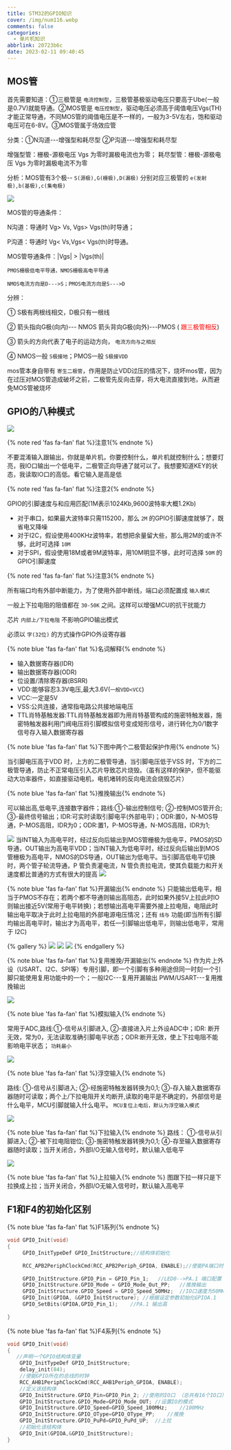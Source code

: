 ```yaml
---
title: STM32的GPIO知识
cover: /img/num116.webp
comments: false
categories:
  - 单片机知识
abbrlink: 20723b6c
date: 2023-02-11 09:40:45
---
```


##  MOS管

首先需要知道：①三极管是 `电流控制型`，三极管基极驱动电压只要高于Ube(一般是0.7V)就能导通。②MOS管是 `电压控制型`，驱动电压必须高于阈值电压Vgs(TH)才能正常导通，不同MOS管的阈值电压是不一样的，一般为3-5V左右，饱和驱动电压可在6-8V。③MOS管属于场效应管

分类：①N沟道---增强型和耗尽型	②P沟道---增强型和耗尽型

增强型管：栅极-源极电压 Vgs 为零时漏极电流也为零；
耗尽型管：栅极-源极电压 Vgs 为零时漏极电流不为零

分析：MOS管有3个极-- `S(源极),G(栅极),D(漏极)` 分别对应三极管的 `e(发射极),b(基极),c(集电极)`

![](https://image-1309791158.cos.ap-guangzhou.myqcloud.com/其他/QQ截图20221022114442.jpg)

MOS管的导通条件：

N沟道：导通时 Vg> Vs, Vgs> Vgs(th)时导通；

P沟道：导通时 Vg< Vs,Vgs< Vgs(th)时导通。

MOS管导通条件：|Vgs| > |Vgs(th)|

`PMOS栅极低电平导通，NMOS栅极高电平导通`

`NMOS电流方向是D--->S；PMOS电流方向是S--->D`

分辨：

① S极有两根线相交，D极只有一根线

② 箭头指向G极(向内)--- NMOS	箭头背向G极(向外)---PMOS	(<span style="color:red;"> 跟三极管相反</span>)

③ 箭头的方向代表了电子的运动方向， `电流方向与之相反`

④ NMOS一般 `S极接地`；PMOS一般 `S极接VDD`

mos管本身自带有 `寄生二极管`，作用是防止VDD过压的情况下，烧坏mos管，因为在过压对MOS管造成破坏之前，二极管先反向击穿，将大电流直接到地，从而避免MOS管被烧坏

##  GPIO的八种模式

![](https://image-1309791158.cos.ap-guangzhou.myqcloud.com/其他/QQ截图20230211092253.webp)

{% note red 'fas fa-fan' flat %}注意1{% endnote %}

不要混淆输入跟输出，你就是单片机，你要控制什么，单片机就控制什么；想要灯亮，我IO口输出一个低电平，二极管正向导通了就可以了。我想要知道KEY的状态，我读取IO口的高低。看它输入是高是低

{% note red 'fas fa-fan' flat %}注意2{% endnote %}

GPIO的引脚速度与和应用匹配(1M表示1024Kb,9600波特率大概1.2Kb)

- 对于串口，如果最大波特率只需115200，那么 `2M` 的GPIO引脚速度就够了，既省电又降噪
- 对于I2C，假设使用400KHz波特率，若想把余量留大些，那么用2M的或许不够，此时可选择 `10M`
- 对于SPI，假设使用18M或者9M波特率，用10M明显不够，此时可选择 `50M` 的GPIO引脚速度

{% note red 'fas fa-fan' flat %}注意3{% endnote %}

所有端口均有外部中断能力，为了使用外部中断线，端口必须配置成 `输入模式`

一般上下拉电阻的阻值都在 `30-50K` 之间。这样可以增强MCU的抗干扰能力

芯片 `内部上/下拉电阻` 不影响GPIO输出模式

必须以 `字(32位)` 的方式操作GPIO外设寄存器

{% note blue 'fas fa-fan' flat %}名词解释{% endnote %}

- 输入数据寄存器(IDR)
- 输出数据寄存器(ODR)
- 位设置/清除寄存器(BSRR)
- VDD:能够容忍3.3V电压,最大3.6V(`一般VDD<VCC`)
- VCC:一定是5V
- VSS:公共连接，通常指电路公共接地端电压
- TTL肖特基触发器:TTL肖特基触发器即为用肖特基管构成的施密特触发器，施密特触发器利用门阀电压将引脚模拟信号变成矩形信号，进行转化为0/1数字信号存入输入数据寄存器

{% note blue 'fas fa-fan' flat %}下图中两个二极管起保护作用{% endnote %}

当引脚电压高于VDD 时，上方的二极管导通，当引脚电压低于VSS 时，下方的二极管导通，防止不正常电压引入芯片导致芯片烧毁。（虽有这样的保护，但不能驱动大功率器件，如直接驱动电机，电机堵转的反向电流会烧毁芯片）

{% note blue 'fas fa-fan' flat %}推挽输出{% endnote %}

可以输出高,低电平,连接数字器件；路线:①-输出控制信号; ②-控制MOS管开合; ③-最终信号输出；IDR:可实时读取引脚电平(外部电平)；ODR:置0，N-MOS导通，P-MOS高阻，IDR为0；ODR:置1，P-MOS导通，N-MOS高阻，IDR为1; 

![](https://image-1309791158.cos.ap-guangzhou.myqcloud.com/其他/QQ截图20221021214350.jpg)
当INT输入为高电平时，经过反向后输出到MOS管栅极为低电平，PMOS的SD导通，OUT输出为高电平VDD；当INT输入为低电平时，经过反向后输出到MOS管栅极为高电平，NMOS的DS导通，OUT输出为低电平。当引脚高低电平切换时，两个管子轮流导通，P 管负责灌电流，N 管负责拉电流，使其负载能力和开关速度都比普通的方式有很大的提高
![](https://image-1309791158.cos.ap-guangzhou.myqcloud.com/其他/3abd7340ae6d4718b1edca50d3167fa4.webp)

{% note blue 'fas fa-fan' flat %}开漏输出{% endnote %}
只能输出低电平，相当于PMOS不存在；若两个都不导通则输出高阻态，此时如果外接5V上拉此时IO则输出接近5V(常用于电平转换)；若想输出高电平需要外接上拉电阻，电阻此时输出电平取决于此时上拉电阻的外部电源电压情况；还有 `线与` 功能(即当所有引脚均输出高电平时，输出才为高电平，若任一引脚输出低电平，则输出低电平，常用于 I2C)

{% gallery %}
![](https://image-1309791158.cos.ap-guangzhou.myqcloud.com/其他/QQ截图20221022140123.jpg)
![](https://image-1309791158.cos.ap-guangzhou.myqcloud.com/其他/f92f84380f714a568e2ec2f8cae1795c.webp)
![](https://image-1309791158.cos.ap-guangzhou.myqcloud.com/其他/QQ截图20221022135235.jpg)
{% endgallery %}


{% note blue 'fas fa-fan' flat %}复用推挽/开漏输出{% endnote %}
作为片上外设（USART、I2C、SPI等）专用引脚，即一个引脚有多种用途但同一时刻一个引脚只能使用复用功能中的一个；一般I2C---复用开漏输出	PWM/USART---复用推挽输出

![](https://image-1309791158.cos.ap-guangzhou.myqcloud.com/其他/QQ截图20221022141426.jpg)

{% note blue 'fas fa-fan' flat %}模拟输入{% endnote %}

常用于ADC,路线:①-信号从引脚进⼊, ②-直接进⼊⽚上外设ADC中；IDR: 断开无效，常为0，无法读取准确引脚电平状态；ODR:断开无效，使上下拉电阻不能影响电平状态；
 `功耗最小`

![](https://image-1309791158.cos.ap-guangzhou.myqcloud.com/其他/QQ截图20221021213141.jpg)

{% note blue 'fas fa-fan' flat %}浮空输入{% endnote %}

路线: ①-信号从引脚进⼊; ②-经施密特触发器转换为0,1; ③-存⼊输⼊数据寄存器随时可读取；两个上/下拉电阻开关均断开,读取的电平是不确定的，外部信号是什么电平，MCU引脚就输入什么电平。 `MCU复位上电后，默认为浮空输入模式`

![](https://image-1309791158.cos.ap-guangzhou.myqcloud.com/其他/QQ截图20221022142952.jpg)

{% note blue 'fas fa-fan' flat %}下拉输入{% endnote %}
路线： ①-信号从引脚进⼊; ②-被下拉电阻钳位; ③-施密特触发器转换为0,1; ④-存至输⼊数据寄存器随时读取；当开关闭合，外部I/O无输入信号时，默认输入低电平

![](https://image-1309791158.cos.ap-guangzhou.myqcloud.com/其他/QQ截图20221022144200.jpg)

{% note blue 'fas fa-fan' flat %}上拉输入{% endnote %}
图跟下拉一样只是下拉换成上拉；当开关闭合，外部I/O无输入信号时，默认输入高电平

## F1和F4的初始化区别

{% note blue 'fas fa-fan' flat %}F1系列{% endnote %}

```cpp
void GPIO_Init(void)
{
     GPIO_InitTypeDef GPIO_InitStructure;//结构体初始化
   
     RCC_APB2PeriphClockCmd(RCC_APB2Periph_GPIOA, ENABLE);//使能PA端口时钟
    
     GPIO_InitStructure.GPIO_Pin = GPIO_Pin_1;   //LED0-->PA.1 端口配置
     GPIO_InitStructure.GPIO_Mode = GPIO_Mode_Out_PP;   //推挽输出
     GPIO_InitStructure.GPIO_Speed = GPIO_Speed_50MHz;  //IO口速度为50MHz
     GPIO_Init(GPIOA, &GPIO_InitStructure); //根据设定参数初始化GPIOA.1
     GPIO_SetBits(GPIOA,GPIO_Pin_1);    //PA.1 输出高
 
}
```
{% note blue 'fas fa-fan' flat %}F4系列{% endnote %}

```cpp
void GPIO_Init(void)
{
   //声明一个GPIO结构体变量
	GPIO_InitTypeDef GPIO_InitStructure;
	delay_init(84);	
	//使能GPIO所在的总线的时钟
	RCC_AHB1PeriphClockCmd(RCC_AHB1Periph_GPIOA, ENABLE);
    //定义该结构体
	GPIO_InitStructure.GPIO_Pin=GPIO_Pin_2; //使用的IO口 （总共有16个IO口）
	GPIO_InitStructure.GPIO_Mode=GPIO_Mode_OUT; //设置IO的模式
	GPIO_InitStructure.GPIO_Speed=GPIO_Speed_100MHz;    //100MHz
	GPIO_InitStructure.GPIO_OType=GPIO_OType_PP;    //推挽
	GPIO_InitStructure.GPIO_PuPd=GPIO_PuPd_UP;  //上拉
    //初始化该结构体
	GPIO_Init(GPIOA,&GPIO_InitStructure);
}
```